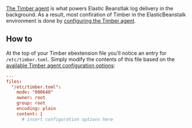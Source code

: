 [The Timber agent](/timber-for-platforms/other/agent) is what powers Elastic Beanstlak log delivery in the background. As a result, most confiration of Timber in the ElasticBeanstalk environment is done by [configuring the Timber agent](/timber-for-platforms/other/agent/configuration-file).


## How to

At the top of your Timber ebextension file you'll notice an entry for `/etc/timber.toml`. Simply modify the contents of this file based on the [available Timber agent configuration options](/timber-for-platforms/other/agent/configuration-file):

```toml
---
files:
  "/etc/timber.toml":
    mode: "000640"
    owner: root
    group: root
    encoding: plain
    content: |
      # insert configuration options here
```
